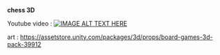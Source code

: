 **chess 3D**


Youtube video : 
[![IMAGE ALT TEXT HERE](https://img.youtube.com/vi/Nk128YI_xeU/0.jpg)](https://www.youtube.com/watch?v=Nk128YI_xeU)

art : https://assetstore.unity.com/packages/3d/props/board-games-3d-pack-39912

